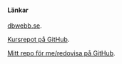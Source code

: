 #### Länkar

[dbwebb.se](https://dbwebb.se/kurser/design-v2).

[Kursrepot på GitHub](https://github.com/dbwebb-se/design).

[Mitt repo för me/redovisa på GitHub](https://github.com/johanhanses/design).
